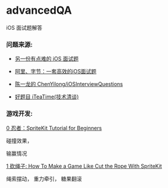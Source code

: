 # advancedQA
iOS 面试题解答



### 问题来源:


* [另一份有点难的 iOS 面试题](https://juejin.im/post/5b5abc145188251b2621f4a4)


* [阿里、字节：一套高效的iOS面试题](https://juejin.im/post/5e397ccaf265da570b3f1b02#heading-2)


* [陈一龙的 ChenYilong/iOSInterviewQuestions](https://github.com/ChenYilong/iOSInterviewQuestions)


* [好题目 iTeaTime(技术清谈)](https://github.com/iteatimeteam/Friday-QA)



### 游戏开发:

[0 忍者：SpriteKit Tutorial for Beginners](https://www.raywenderlich.com/71-spritekit-tutorial-for-beginners#toc-anchor-007)


碰撞效果，

输赢情况



[1 砍绳子: How To Make a Game Like Cut the Rope With SpriteKit](https://www.raywenderlich.com/5347797-how-to-make-a-game-like-cut-the-rope-with-spritekit)


绳索摆动，
重力牵引，
糖果翻滚